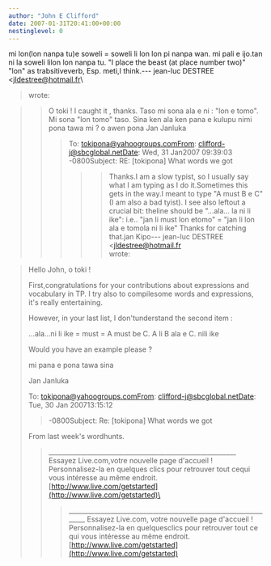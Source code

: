 ```yaml
---
author: "John E Clifford"
date: 2007-01-31T20:41:00+00:00
nestinglevel: 0
---
```

mi lon(lon nanpa tu)e soweli = soweli li lon lon pi nanpa wan. mi pali e ijo.tan ni la soweli lilon lon nanpa tu. "I place the beast (at place number two)" "lon" as trabsitiveverb, Esp. meti,I think.---
 jean-luc DESTREE <[jldestree@hotmail.fr](mailto://jldestree@hotmail.fr)\
> wrote:

>> O toki !
>> I caught it , thanks.
>> Taso mi sona ala e ni : "lon e tomo". Mi sona "lon tomo" taso.
>> Sina ken ala ken pana e kulupu nimi pona tawa mi ?
>> o awen pona
>> Jan Janluka
>>> To: [tokipona@yahoogroups.comFrom](mailto://tokipona@yahoogroups.comFrom): [clifford-j@sbcglobal.netDate](mailto://clifford-j@sbcglobal.netDate): Wed, 31 Jan2007 09:39:03
> -0800Subject: RE: \[tokipona\] What words we got
>>>>> Thanks.I am a slow typist, so I usually say what I am typing as I do it.Sometimes this gets in
> the way.I meant to type "A must B e C"(I am also a bad tyist). I see also leftout a crucial
> bit: theline should be "...ala... la ni li ike": i.e.. "jan li must lon etomo" = "jan li lon
> ala e tomola ni li ike" Thanks for catching that.jan Kipo---
 jean-luc DESTREE
> <[jldestree@hotmail.fr](mailto://jldestree@hotmail.fr)\
> wrote:

> 
> 
> Hello John, o toki !
> 
> First,congratulations for your
> contributions about expressions and vocabulary in TP. I try also
> to compilesome words and
> expressions, it's really entertaining.
> 
> However, in your last list, I don'tunderstand the
> second item :
> 
> ...ala...ni li ike = must = A must be C. A li B ala e C. nili ike
> 
> Would you
> have an example please ?
> 
> mi pana e pona tawa sina
> 
> Jan Janluka
> 
> 
> To:
> [tokipona@yahoogroups.comFrom](mailto://tokipona@yahoogroups.comFrom): [clifford-j@sbcglobal.netDate](mailto://clifford-j@sbcglobal.netDate): Tue, 30 Jan 200713:15:12
>> -0800Subject: Re: \[tokipona\] What words we got
> 
> 
> 
> 
> From last week's wordhunts. 
> 
> 
>> \_\_\_\_\_\_\_\_\_\_\_\_\_\_\_\_\_\_\_\_\_\_\_\_\_\_\_\_\_\_\_\_\_\_\_\_\_\_\_\_\_\_\_\_\_\_\_\_\_\_\_\_\_\_\_\_\_\_
> Essayez Live.com,votre nouvelle
> page d'accueil ! Personnalisez-la en quelques clics pour
> retrouver tout cequi vous intéresse
> au même endroit.
> [http://www.live.com/getstarted](http://www.live.com/getstarted)\
>>> \_\_\_\_\_\_\_\_\_\_\_\_\_\_\_\_\_\_\_\_\_\_\_\_\_\_\_\_\_\_\_\_\_\_\_\_\_\_\_\_\_\_\_\_\_\_\_\_\_\_\_\_\_\_\_\_\_\_\_\_\_\_\_\_\_
> Essayez Live.com, votre nouvelle page d'accueil ! Personnalisez-la en quelquesclics pour
> retrouver tout ce qui vous intéresse au même endroit.
> [http://www.live.com/getstarted](http://www.live.com/getstarted)